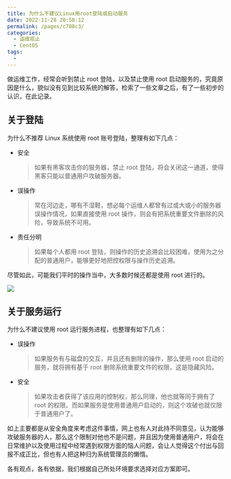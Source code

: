 ```yaml
---
title: 为什么不建议Linux用root登陆或启动服务
date: 2022-11-28 20:58:12
permalink: /pages/c780c3/
categories:
  - 运维观止
  - CentOS
tags:
  -
---
```


做运维工作，经常会听到禁止 root 登陆，以及禁止使用 root 启动服务的，究竟原因是什么，貌似没有见到比较系统的解答，检索了一些文章之后，有了一些初步的认识，在此记录。

## 关于登陆

为什么不推荐 Linux 系统使用 root 账号登陆，整理有如下几点：

- 安全
  >如果有黑客攻击你的服务器，禁止 root 登陆，将会关闭这一通道，使得黑客只能以普通用户攻破服务器。
- 误操作
  >常在河边走，哪有不湿鞋，想必每个运维人都曾有过或大或小的服务器误操作情况，如果直接使用 root 操作，则会有把系统重要文件删除的风险，导致系统不可用。
- 责任分明
  >如果每个人都用 root 登陆，则操作的历史追溯会比较困难，使用为之分配的普通用户，能够更好地把控权限与操作历史追溯。

尽管如此，可能我们平时的操作当中，大多数时候还都是使用 root 进行的。

![](http://t.eryajf.net/imgs/2022/11/4e2c50099ec9e26b.jpg)

## 关于服务运行

为什么不建议使用 root 运行服务进程，也整理有如下几点：

- 误操作
  >如果服务有与磁盘的交互，并且还有删除的操作，那么使用 root 启动的服务，就将拥有基于 root 删除系统重要文件的权限，这是隐藏风险。
- 安全
  >如果攻击者获得了该应用的控制权，那么同理，他也就等同于拥有了 root 的权限。而如果服务是使用普通用户启动的，则这个攻破也就仅限于普通用户了。


如上主要都是从安全角度来考虑这件事情，网上也有人对此持不同意见，认为能够攻破服务器的人，那么这个限制对他也不是问题，并且因为使用普通用户，将会在日常维护以及使用过程中经常遇到权限方面的恼人问题，会让人觉得这个付出与回报不成正比，但也有人把这种归为系统管理员的懒惰。

各有观点，各有依据，我们根据自己所处环境要求选择对应方案即可。